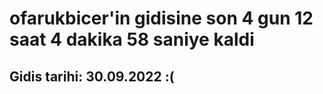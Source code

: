 # ofarukbicer'in gidisine son 4 gun 12 saat 4 dakika 58 saniye kaldi

## Gidis tarihi: 30.09.2022 :(